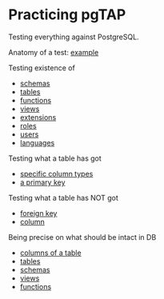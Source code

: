 # Practicing pgTAP

Testing everything against PostgreSQL.

Anatomy of a test: [example](test/example.sql)

Testing existence of

* [schemas](test/existence_of/schema.sql)
* [tables](test/existence_of/table.sql)
* [functions](test/existence_of/function.sql)
* [views](test/existence_of/view.sql)
* [extensions](test/existence_of/extension.sql)
* [roles](test/existence_of/role.sql)
* [users](test/existence_of/user.sql)
* [languages](test/existence_of/language.sql)

Testing what a table has got

* [specific column types](test/table/has/column_type.sql)
* [a primary key](test/table/has/primary_key.sql)

Testing what a table has NOT got

* [foreign key](test/table/has_not/foreign_key.sql)
* [column](test/table/has_not/column.sql)

Being precise on what should be intact in DB

* [columns of a table](test/columns.sql)
* [tables](test/tables.sql)
* [schemas](test/schemas.sql)
* [views](test/views.sql)
* [functions](test/functions.sql)
